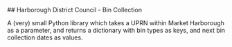## Harborough District Council - Bin Collection

A (very) small Python library which takes a UPRN within Market Harborough as a parameter, and returns a dictionary with bin types as keys, and next bin collection dates as values.

